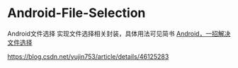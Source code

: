 # Android-File-Selection
Android文件选择
实现文件选择相关封装，具体用法可见简书
[Android，一招解决文件选择](https://www.jianshu.com/p/6f36127972b5)

https://blog.csdn.net/yujin753/article/details/46125283
